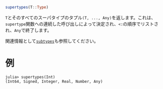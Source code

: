 ```julia
supertypes(T::Type)
```

`T`とそのすべてのスーパタイプのタプル`(T, ..., Any)`を返します。これは、`supertype`関数への連続した呼び出しによって決定され、`<:`の順序でリストされ、`Any`で終了します。

関連情報として[`subtypes`](@ref)も参照してください。

# 例

```jldoctest
julia> supertypes(Int)
(Int64, Signed, Integer, Real, Number, Any)
```
